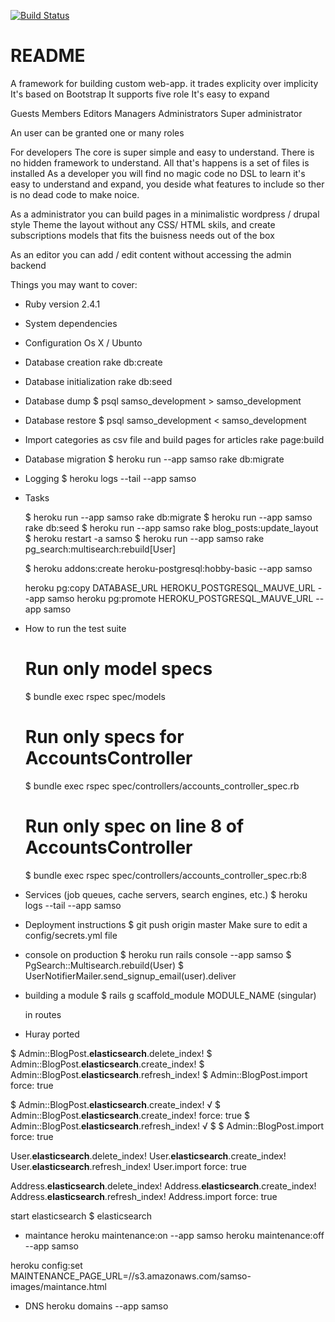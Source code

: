 [![Build Status](https://semaphoreci.com/api/v1/synthmax/samso/branches/master/badge.svg)](https://semaphoreci.com/synthmax/samso)

# README



A framework for building custom web-app.
it trades explicity over implicity
It's based on Bootstrap
It supports five role
It's easy to expand

Guests
Members
Editors
Managers
Administrators
Super administrator

An user can be granted one or many roles

For developers
The core is super simple and easy to understand.
There is no hidden framework to understand.
All that's happens is a set of files is installed
As a developer you will find no magic code no DSL to learn
it's easy to understand and expand, you deside what features
to include so ther is no dead code to make noice.

As a administrator you can build pages in a minimalistic wordpress / drupal style
Theme the layout without any CSS/ HTML skils, and create subscriptions models that
fits the buisness needs out of the box

As an editor you can add / edit content without accessing the admin backend



Things you may want to cover:

* Ruby version
  2.4.1

* System dependencies

* Configuration
  Os X / Ubunto

* Database creation
  rake db:create

* Database initialization
  rake db:seed

* Database dump
  $ psql samso_development > samso_development

* Database restore
  $ psql samso_development < samso_development

* Import categories as csv file and build pages for articles
  rake page:build


* Database migration
  $ heroku run --app samso rake db:migrate


* Logging
  $ heroku logs --tail --app samso

* Tasks

  $ heroku run --app samso rake db:migrate
  $ heroku run --app samso rake db:seed
  $ heroku run --app samso rake blog_posts:update_layout
  $ heroku restart -a samso
  $ heroku run --app samso rake pg_search:multisearch:rebuild[User]


  $ heroku addons:create heroku-postgresql:hobby-basic --app samso

  heroku pg:copy DATABASE_URL HEROKU_POSTGRESQL_MAUVE_URL --app samso
  heroku pg:promote HEROKU_POSTGRESQL_MAUVE_URL --app samso


* How to run the test suite
  # Run only model specs
  $ bundle exec rspec spec/models

  # Run only specs for AccountsController
  $ bundle exec rspec spec/controllers/accounts_controller_spec.rb

  # Run only spec on line 8 of AccountsController
  $ bundle exec rspec spec/controllers/accounts_controller_spec.rb:8


* Services (job queues, cache servers, search engines, etc.)
  $ heroku logs --tail --app samso

* Deployment instructions
  $ git push origin master
  Make sure to edit a config/secrets.yml file

* console on production
  $ heroku run rails console --app samso
  $ PgSearch::Multisearch.rebuild(User)
  $ UserNotifierMailer.send_signup_email(user).deliver

* building a module
  $ rails g scaffold_module MODULE_NAME (singular)

  in routes
* Huray ported



$ Admin::BlogPost.__elasticsearch__.delete_index!
$ Admin::BlogPost.__elasticsearch__.create_index!
$ Admin::BlogPost.__elasticsearch__.refresh_index!
$ Admin::BlogPost.import force: true

$ Admin::BlogPost.__elasticsearch__.create_index! √
$ Admin::BlogPost.__elasticsearch__.create_index! force: true
$ Admin::BlogPost.__elasticsearch__.refresh_index! √
$
$ Admin::BlogPost.import force: true


User.__elasticsearch__.delete_index!
User.__elasticsearch__.create_index!
User.__elasticsearch__.refresh_index!
User.import force: true

Address.__elasticsearch__.delete_index!
Address.__elasticsearch__.create_index!
Address.__elasticsearch__.refresh_index!
Address.import force: true


start elasticsearch
$ elasticsearch

* maintance
heroku maintenance:on --app samso
heroku maintenance:off --app samso

heroku config:set MAINTENANCE_PAGE_URL=//s3.amazonaws.com/samso-images/maintance.html

* DNS
heroku domains --app samso




